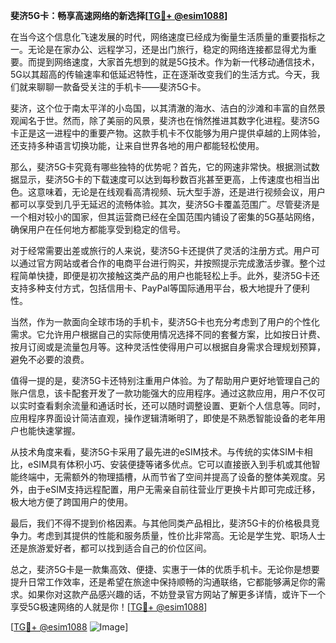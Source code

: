 **斐济5G卡：畅享高速网络的新选择[[TG💪+ @esim1088](https://t.me/s/esim1088)]**

在当今这个信息化飞速发展的时代，网络速度已经成为衡量生活质量的重要指标之一。无论是在家办公、远程学习，还是出门旅行，稳定的网络连接都显得尤为重要。而提到网络速度，大家首先想到的就是5G技术。作为新一代移动通信技术，5G以其超高的传输速率和低延迟特性，正在逐渐改变我们的生活方式。今天，我们就来聊聊一款备受关注的手机卡——斐济5G卡。

斐济，这个位于南太平洋的小岛国，以其清澈的海水、洁白的沙滩和丰富的自然景观闻名于世。然而，除了美丽的风景，斐济也在悄然推进其数字化进程。斐济5G卡正是这一进程中的重要产物。这款手机卡不仅能够为用户提供卓越的上网体验，还支持多种语言切换功能，让来自世界各地的用户都能轻松使用。

那么，斐济5G卡究竟有哪些独特的优势呢？首先，它的网速非常快。根据测试数据显示，斐济5G卡的下载速度可以达到每秒数百兆甚至更高，上传速度也相当出色。这意味着，无论是在线观看高清视频、玩大型手游，还是进行视频会议，用户都可以享受到几乎无延迟的流畅体验。其次，斐济5G卡覆盖范围广。尽管斐济是一个相对较小的国家，但其运营商已经在全国范围内铺设了密集的5G基站网络，确保用户在任何地方都能享受到稳定的信号。

对于经常需要出差或旅行的人来说，斐济5G卡还提供了灵活的注册方式。用户可以通过官方网站或者合作的电商平台进行购买，并按照提示完成激活步骤。整个过程简单快捷，即便是初次接触这类产品的用户也能轻松上手。此外，斐济5G卡还支持多种支付方式，包括信用卡、PayPal等国际通用平台，极大地提升了便利性。

当然，作为一款面向全球市场的手机卡，斐济5G卡也充分考虑到了用户的个性化需求。它允许用户根据自己的实际使用情况选择不同的套餐方案，比如按日计费、按月订阅或是流量包月等。这种灵活性使得用户可以根据自身需求合理规划预算，避免不必要的浪费。

值得一提的是，斐济5G卡还特别注重用户体验。为了帮助用户更好地管理自己的账户信息，该卡配套开发了一款功能强大的应用程序。通过这款应用，用户不仅可以实时查看剩余流量和通话时长，还可以随时调整设置、更新个人信息等。同时，应用程序界面设计简洁直观，操作逻辑清晰明了，即使是不熟悉智能设备的老年用户也能快速掌握。

从技术角度来看，斐济5G卡采用了最先进的eSIM技术。与传统的实体SIM卡相比，eSIM具有体积小巧、安装便捷等诸多优点。它可以直接嵌入到手机或其他智能终端中，无需额外的物理插槽，从而节省了空间并提高了设备的整体美观度。另外，由于eSIM支持远程配置，用户无需亲自前往营业厅更换卡片即可完成迁移，极大地方便了跨国用户的使用。

最后，我们不得不提到价格因素。与其他同类产品相比，斐济5G卡的价格极具竞争力。考虑到其提供的性能和服务质量，性价比非常高。无论是学生党、职场人士还是旅游爱好者，都可以找到适合自己的价位区间。

总之，斐济5G卡是一款集高效、便捷、实惠于一体的优质手机卡。无论你是想要提升日常工作效率，还是希望在旅途中保持顺畅的沟通联络，它都能够满足你的需求。如果你对这款产品感兴趣的话，不妨登录官方网站了解更多详情，或许下一个享受5G极速网络的人就是你！[[TG💪+ @esim1088](https://t.me/s/esim1088)]

[[TG💪+ @esim1088](https://t.me/s/esim1088) ![Image](https://i.postimg.cc/4NQfJmqS/Snipaste-2025-05-13-00-14-12.png)]